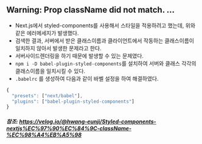 ## Warning: Prop className did not match. ... 
- Next.js에서 styled-components를 사용해서 스타일을 적용하려고 했는데, 위와 같은 에러메세지가 발생했다.
- 검색한 결과, 서버에서 받은 클래스이름과 클라이언트에서 작동하는 클래스이름이 일치하지 않아서 발생한 문제라고 한다.
- 서버사이드렌더링을 하기 때문에 발생할 수 있는 문제였다.
- `npm i -D babel-plugin-styled-components`를 설치하여 서버와 클래스 각각의 클래스이름을 일치시킬 수 있다.
- `.babelrc` 를 생성하여 다음과 같이 바벨 설정을 하여 해결하였다.
```javascript
{
  "presets": ["next/babel"],
  "plugins": ["babel-plugin-styled-components"]
}
```


##### 참조: https://velog.io/@hwang-eunji/Styled-components-nextjs%EC%97%90%EC%84%9C-className-%EC%98%A4%EB%A5%98
